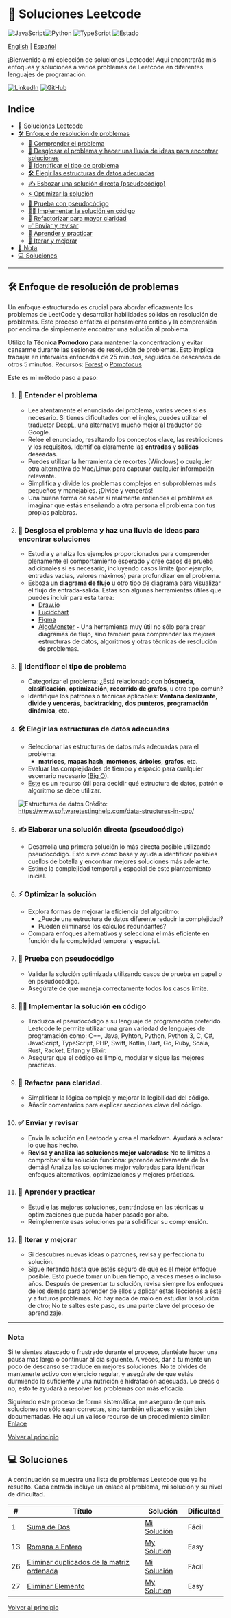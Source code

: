 # 🚀 Soluciones Leetcode
![JavaScript](https://img.shields.io/badge/JavaScript-F7DF1E?logo=javascript&logoColor=black)![Python](https://img.shields.io/badge/Python-3776AB?logo=python&logoColor=white)
![TypeScript](https://img.shields.io/badge/TypeScript-3178C6?logo=typescript&logoColor=white)
![Estado](https://img.shields.io/badge/status-active-brightgreen)

[English](./README.md) | [Español](./README-es.md)

¡Bienvenido a mi colección de soluciones Leetcode! Aquí encontrarás mis enfoques y soluciones a varios problemas de Leetcode en diferentes lenguajes de programación.

[![LinkedIn](https://img.shields.io/badge/-LinkedIn-0077B5?logo=linkedin&logoColor=white)](https://www.linkedin.com/in/daniel-andres-paez-rojas)
[![GitHub](https://img.shields.io/badge/-GitHub-333333?logo=github&logoColor=white)](https://github.com/Daniel-Paez-Rojas)


## Indice

* [🚀 Soluciones Leetcode](#-soluciones-leetcode)
* [🛠️ Enfoque de resolución de problemas](#-enfoque-de-resolucion-de-problemas)
    * [🧠 Comprender el problema](#-comprender-el-problema)
    * [📝 Desglosar el problema y hacer una lluvia de ideas para encontrar soluciones](#-desglosar-el-problema-y-hacer-una-lluvia-de-ideas-para-encontrar-soluciones)
    * [🧩 Identificar el tipo de problema](#-identificar-el-tipo-de-problema)
    * [🛠️ Elegir las estructuras de datos adecuadas](#-elegir-las-estructuras-de-datos-adecuadas)
    * [✍️ Esbozar una solución directa (pseudocódigo)](#-esbozar-una-solucion-directa-pseudocodigo)
    * [⚡ Optimizar la solución](#-optimizar-la-solucion)
    * [🧪 Prueba con pseudocódigo](#-prueba-con-pseudocodigo)
    * [🧑‍💻 Implementar la solución en código](#-implementar-la-solucion-en-codigo)
    * [🔧 Refactorizar para mayor claridad](#-refactorizar-para-mayor-claridad)
    * [✅ Enviar y revisar](#-enviar-y-revisar)
    * [📘 Aprender y practicar](#-aprender-y-practicar)
    * [🔄 Iterar y mejorar](#-iterar-y-mejorar)
* [📝 Nota](#-nota)
* [💻 Soluciones](#-soluciones)



---

## 🛠️ Enfoque de resolución de problemas

Un enfoque estructurado es crucial para abordar eficazmente los problemas de LeetCode y desarrollar habilidades sólidas en resolución de problemas. Este proceso enfatiza el pensamiento crítico y la comprensión por encima de simplemente encontrar una solución al problema.

Utilizo la **Técnica Pomodoro** para mantener la concentración y evitar cansarme durante las sesiones de resolución de problemas. Esto implica trabajar en intervalos enfocados de 25 minutos, seguidos de descansos de otros 5 minutos.
Recursos: [Forest](https://www.forestapp.cc/) o [Pomofocus](https://pomofocus.io/)

Éste es mi método paso a paso:

1. ### 🧠 **Entender el problema**
   - Lee atentamente el enunciado del problema, varias veces si es necesario. Si tienes dificultades con el inglés, puedes utilizar el traductor [DeepL](https://www.deepl.com/es/translator), una alternativa mucho mejor al traductor de Google.
   - Relee el enunciado, resaltando los conceptos clave, las restricciones y los requisitos. Identifica claramente las **entradas** y **salidas** deseadas.
   - Puedes utilizar la herramienta de recortes (Windows) o cualquier otra alternativa de Mac/Linux para capturar cualquier información relevante.
   - Simplifica y divide los problemas complejos en subproblemas más pequeños y manejables. ¡Divide y vencerás!
   - Una buena forma de saber si realmente entiendes el problema es imaginar que estás enseñando a otra persona el problema con tus propias palabras.

2. ### 📝 **Desglosa el problema y haz una lluvia de ideas para encontrar soluciones**
   - Estudia y analiza los ejemplos proporcionados para comprender plenamente el comportamiento esperado y cree casos de prueba adicionales si es necesario, incluyendo casos límite (por ejemplo, entradas vacías, valores máximos) para profundizar en el problema.
   - Esboza un **diagrama de flujo** u otro tipo de diagrama para visualizar el flujo de entrada-salida. Estas son algunas herramientas útiles que puedes incluir para esta tarea:
     - [Draw.io](https://www.drawio.com/)
     - [Lucidchart](https://www.lucidchart.com/pages/)
     - [Figma](https://www.figma.com)
     - [AlgoMonster](https://algo.monster/) - Una herramienta muy útil no sólo para crear diagramas de flujo, sino también para comprender las mejores estructuras de datos, algoritmos y otras técnicas de resolución de problemas.

3. ### 🧩 **Identificar el tipo de problema**
    - Categorizar el problema: ¿Está relacionado con **búsqueda**, **clasificación**, **optimización**, **recorrido de grafos**, u otro tipo común?
    - Identifique los patrones o técnicas aplicables: **Ventana deslizante**, **divide y vencerás**, **backtracking**, **dos punteros**, **programación dinámica**, etc.

4. ### 🛠️ **Elegir las estructuras de datos adecuadas**
   - Seleccionar las estructuras de datos más adecuadas para el problema:
     - **matrices**, **mapas hash**, **montones**, **árboles**, **grafos**, etc.
   - Evaluar las complejidades de tiempo y espacio para cualquier escenario necesario ([Big O](https://www.geeksforgeeks.org/analysis-algorithms-big-o-analysis/)).
   - [Este](https://algo.monster/flowchart) es un recurso útil para decidir qué estructura de datos, patrón o algoritmo se debe utilizar.

   ![Estructuras de datos](./Data-structures.png)
   Crédito: https://www.softwaretestinghelp.com/data-structures-in-cpp/

5. ### ✍️ **Elaborar una solución directa (pseudocódigo)**
   - Desarrolla una primera solución lo más directa posible utilizando pseudocódigo. Esto sirve como base y ayuda a identificar posibles cuellos de botella y encontrar mejores soluciones más adelante.
   - Estime la complejidad temporal y espacial de este planteamiento inicial.

6. ### ⚡ **Optimizar la solución**
   - Explora formas de mejorar la eficiencia del algoritmo:
      - ¿Puede una estructura de datos diferente reducir la complejidad?
      - Pueden eliminarse los cálculos redundantes?
   - Compara enfoques alternativos y selecciona el más eficiente en función de la complejidad temporal y espacial.

7. ### 🧪 **Prueba con pseudocódigo**
   - Validar la solución optimizada utilizando casos de prueba en papel o en pseudocódigo.
   - Asegúrate de que maneja correctamente todos los casos límite.

8. ### 🧑‍💻 **Implementar la solución en código**
   - Traduzca el pseudocódigo a su lenguaje de programación preferido. Leetcode le permite utilizar una gran variedad de lenguajes de programación como: C++, Java, Pyhton, Python, Python 3, C, C#, JavaScript, TypeScript, PHP, Swift, Kotlin, Dart, Go, Ruby, Scala, Rust, Racket, Erlang y Elixir.
   - Asegurar que el código es limpio, modular y sigue las mejores prácticas.

9. ### 🔧 **Refactor para claridad**.
   - Simplificar la lógica compleja y mejorar la legibilidad del código.
   - Añadir comentarios para explicar secciones clave del código.

10. ### ✅ **Enviar y revisar**
    - Envía la solución en Leetcode y crea el markdown. Ayudará a aclarar lo que has hecho.
    - **Revisa y analiza las soluciones mejor valoradas:** No te limites a comprobar si tu solución funciona: ¡aprende activamente de los demás! Analiza las soluciones mejor valoradas para identificar enfoques alternativos, optimizaciones y mejores prácticas.

11. ### 📘 **Aprender y practicar**
    - Estudie las mejores soluciones, centrándose en las técnicas u optimizaciones que pueda haber pasado por alto.
    - Reimplemente esas soluciones para solidificar su comprensión.

12. ### 🔄 **Iterar y mejorar**
    - Si descubres nuevas ideas o patrones, revisa y perfecciona tu solución.
    - Sigue iterando hasta que estés seguro de que es el mejor enfoque posible.
   Esto puede tomar un buen tiempo, a veces meses o incluso años. Después de presentar tu solución, revisa siempre los enfoques de los demás para aprender de ellos y aplicar estas lecciones a éste y a futuros problemas. No hay nada de malo en estudiar la solución de otro; No te saltes este paso, es una parte clave del proceso de aprendizaje.

---

### Nota

Si te sientes atascado o frustrado durante el proceso, plantéate hacer una pausa más larga o continuar al día siguiente. A veces, dar a tu mente un poco de descanso se traduce en mejores soluciones. No te olvides de mantenerte activo con ejercicio regular, y asegúrate de que estás durmiendo lo suficiente y una nutrición e hidratación adecuada. Lo creas o no, esto te ayudará a resolver los problemas con más eficacia.

Siguiendo este proceso de forma sistemática, me aseguro de que mis soluciones no sólo sean correctas, sino también eficaces y estén bien documentadas.
He aquí un valioso recurso de un procedimiento similar: [Enlace](https://youtu.be/OTNe0eV8418?si=La9wARw-lW4nyee_)

[Volver al principio](#indice)

## 💻 Soluciones

A continuación se muestra una lista de problemas Leetcode que ya he resuelto. Cada entrada incluye un enlace al problema, mi solución y su nivel de dificultad.


| #   | Título                                                                                                                      | Solución                                                           | Dificultad |
| --- | --------------------------------------------------------------------------------------------------------------------------- | ------------------------------------------------------------------ | ---------- |
| 1   | [Suma de Dos](https://leetcode.com/problems/Two-Sum/)                                                                       | [Mi Solución](./problems/1.TwoSum-es.md)                           | Fácil      |
| 13  | [Romana a Entero](https://leetcode.com/problems/roman-to-integer/description/)                                              | [My Solution](./problems/13.RomanToInteger-es.md)                  | Easy       |
| 26  | [Eliminar duplicados de la matriz ordenada](https://leetcode.com/problems/remove-duplicates-from-sorted-array/description/) | [Mi Solución](./problems/26.RemoveDuplicatesFromSortedArray-es.md) | Fácil      |
| 27  | [Eliminar Elemento](https://leetcode.com/problems/remove-element/description/)                                              | [My Solution](./problems/27.RemoveElement-es.md)                   | Easy       |


[Volver al principio](#indice)